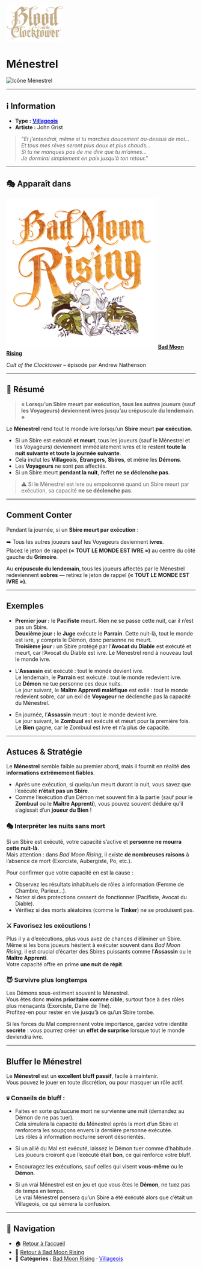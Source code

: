<p align="left">
  <a href="/botc-fr-bambi/">
    <img src="../images/logo.png" alt="Accueil BotC FR" width="150">
  </a>
</p>


# **Ménestrel**
![Icône Ménestrel](Icon_minstrel.png)

---

## ℹ️ Information  

- **Type :** [<span style="color:blue">**Villageois**</span>](../villageois.md)  
- **Artiste :** John Grist 

> *"Et j’entendrai, même si tu marches doucement au-dessus de moi...  
> Et tous mes rêves seront plus doux et plus chauds...  
> Si tu ne manques pas de me dire que tu m’aimes...  
> Je dormirai simplement en paix jusqu’à ton retour."*

---

## 🎭 Apparaît dans  

[<img src="../images/Logo_bad_moon_rising-1.png" alt="Bad Moon Rising" width="400">](../bmr.md) [**Bad Moon Rising**](../bmr.md)  

*Cult of the Clocktower* – épisode par Andrew Nathenson  

---

## 📖 Résumé  

> **« Lorsqu’un Sbire meurt par exécution, tous les autres joueurs (sauf les Voyageurs) deviennent ivres jusqu’au crépuscule du lendemain. »**

Le **Ménestrel** rend tout le monde ivre lorsqu’un **Sbire** meurt **par exécution**.

- Si un Sbire est exécuté **et meurt**, tous les joueurs (sauf le Ménestrel et les Voyageurs) deviennent immédiatement ivres et le restent **toute la nuit suivante et toute la journée suivante**.  
- Cela inclut les **Villageois**, **Étrangers**, **Sbires**, et même les **Démons**.  
- Les **Voyageurs** ne sont pas affectés.  
- Si un Sbire meurt **pendant la nuit**, l’effet **ne se déclenche pas**.

> ⚠️ Si le Ménestrel est ivre ou empoisonné quand un Sbire meurt par exécution, sa capacité **ne se déclenche pas**.

---

## **Comment Conter**

Pendant la journée, si un **Sbire meurt par exécution** :

➡️ Tous les autres joueurs sauf les Voyageurs deviennent **ivres**.  
Placez le jeton de rappel **(« TOUT LE MONDE EST IVRE »)** au centre du côté gauche du **Grimoire**.

Au **crépuscule du lendemain**, tous les joueurs affectés par le Ménestrel redeviennent **sobres** — retirez le jeton de rappel **(« TOUT LE MONDE EST IVRE »)**.

---

## **Exemples**

- **Premier jour :** le **Pacifiste** meurt. Rien ne se passe cette nuit, car il n’est pas un Sbire.  
  **Deuxième jour :** le **Juge** exécute le **Parrain**. Cette nuit-là, tout le monde est ivre, y compris le Démon, donc personne ne meurt.  
  **Troisième jour :** un Sbire protégé par l’**Avocat du Diable** est exécuté et meurt, car l’Avocat du Diable est ivre. Le Ménestrel rend à nouveau tout le monde ivre.

- L’**Assassin** est exécuté : tout le monde devient ivre.  
  Le lendemain, le **Parrain** est exécuté : tout le monde redevient ivre.  
  Le **Démon** ne tue personne ces deux nuits.  
  Le jour suivant, le **Maître Apprenti maléfique** est exilé : tout le monde redevient sobre, car un exil de **Voyageur** ne déclenche pas la capacité du Ménestrel.

- En journée, l’**Assassin** meurt : tout le monde devient ivre.  
  Le jour suivant, le **Zombuul** est exécuté et meurt pour la première fois.  
  Le **Bien** gagne, car le Zombuul est ivre et n’a plus de capacité.

---

## **Astuces & Stratégie**

Le **Ménestrel** semble faible au premier abord, mais il fournit en réalité **des informations extrêmement fiables**.

- Après une exécution, si quelqu’un meurt durant la nuit, vous savez que l’exécuté **n’était pas un Sbire**.  
- Comme l’exécution d’un Démon met souvent fin à la partie (sauf pour le **Zombuul** ou le **Maître Apprenti**), vous pouvez souvent déduire qu’il s’agissait d’un **joueur du Bien** !

### 🎭 Interpréter les nuits sans mort

Si un Sbire est exécuté, votre capacité s’active et **personne ne mourra cette nuit-là**.  
Mais attention : dans *Bad Moon Rising*, il existe **de nombreuses raisons** à l’absence de mort (Exorciste, Aubergiste, Po, etc.).  

Pour confirmer que votre capacité en est la cause :
- Observez les résultats inhabituels de rôles à information (Femme de Chambre, Parieur...).  
- Notez si des protections cessent de fonctionner (Pacifiste, Avocat du Diable).  
- Vérifiez si des morts aléatoires (comme le **Tinker**) ne se produisent pas.

### ⚔️ Favorisez les exécutions !

Plus il y a d’exécutions, plus vous avez de chances d’éliminer un Sbire.  
Même si les bons joueurs hésitent à exécuter souvent dans *Bad Moon Rising*, il est crucial d’écarter des Sbires puissants comme l’**Assassin** ou le **Maître Apprenti**.  
Votre capacité offre en prime **une nuit de répit**.

### 😈 Survivre plus longtemps

Les Démons sous-estiment souvent le Ménestrel.  
Vous êtes donc **moins prioritaire comme cible**, surtout face à des rôles plus menaçants (Exorciste, Dame de Thé).  
Profitez-en pour rester en vie jusqu’à ce qu’un Sbire tombe.

Si les forces du Mal comprennent votre importance, gardez votre identité **secrète** : vous pourrez créer un **effet de surprise** lorsque tout le monde deviendra ivre.

---

## **Bluffer le Ménestrel**

Le **Ménestrel** est un **excellent bluff passif**, facile à maintenir.  
Vous pouvez le jouer en toute discrétion, ou pour masquer un rôle actif.

### 💀 Conseils de bluff :

- Faites en sorte qu’aucune mort ne survienne une nuit (demandez au Démon de ne pas tuer).  
  Cela simulera la capacité du Ménestrel après la mort d’un Sbire et renforcera les soupçons envers la dernière personne exécutée.  
  Les rôles à information nocturne seront désorientés.

- Si un allié du Mal est exécuté, laissez le Démon tuer comme d’habitude.  
  Les joueurs croiront que l’exécuté était **bon**, ce qui renforce votre bluff.

- Encouragez les exécutions, sauf celles qui visent **vous-même** ou le **Démon**.

- Si un vrai Ménestrel est en jeu et que vous êtes le **Démon**, ne tuez pas de temps en temps.  
  Le vrai Ménestrel pensera qu’un Sbire a été exécuté alors que c’était un Villageois, ce qui sèmera la confusion.

---

## 📂 Navigation  

- 🏠 [Retour à l’accueil](/botc-fr-bambi/)  
- 🌙 [Retour à Bad Moon Rising](../bmr.md)  
- 📂 **Catégories :** [Bad Moon Rising](../bmr.md) · [<span style="color:blue">Villageois</span>](../villageois.md)
